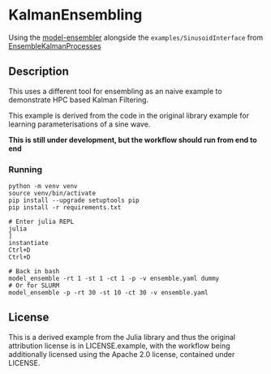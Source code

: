 # KalmanEnsembling
Using the [model-ensembler][2] alongside the `examples/SinusoidInterface` from [EnsembleKalmanProcesses][1]

## Description

This uses a different tool for ensembling as an naive example to demonstrate HPC based Kalman Filtering.

This example is derived from the code in the original library example for learning parameterisations of a sine wave.

**This is still under development, but the workflow should run from end to end**

### Running

```
python -m venv venv
source venv/bin/activate
pip install --upgrade setuptools pip
pip install -r requirements.txt

# Enter julia REPL
julia
]
instantiate
Ctrl+D
Ctrl+D

# Back in bash
model_ensemble -rt 1 -st 1 -ct 1 -p -v ensemble.yaml dummy
# Or for SLURM
model_ensemble -p -rt 30 -st 10 -ct 30 -v ensemble.yaml
```

## License

This is a derived example from the Julia library and thus the original attribution license is in LICENSE.example, with the workflow being additionally licensed using the Apache 2.0 license, contained under LICENSE.


[1]: https://github.com/CliMA/EnsembleKalmanProcesses.jl
[2]: https://github.com/JimCircadian/model-ensembler
